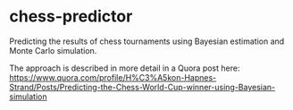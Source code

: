 # chess-predictor
Predicting the results of chess tournaments using Bayesian estimation and Monte Carlo simulation.

The approach is described in more detail in a Quora post here: https://www.quora.com/profile/H%C3%A5kon-Hapnes-Strand/Posts/Predicting-the-Chess-World-Cup-winner-using-Bayesian-simulation
